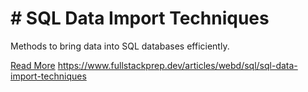 # # SQL Data Import Techniques

Methods to bring data into SQL databases efficiently.

[Read More](https://www.fullstackprep.dev/articles/webd/sql/sql-data-import-techniques) https://www.fullstackprep.dev/articles/webd/sql/sql-data-import-techniques